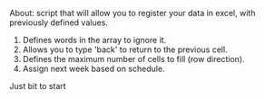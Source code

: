 About: script that will allow you to register your data in excel, with previously defined values.

1. Defines words in the array to ignore it.
2. Allows you to type 'back' to return to the previous cell.
3. Defines the maximum number of cells to fill (row direction).
4. Assign next week based on schedule.

Just bit to start
